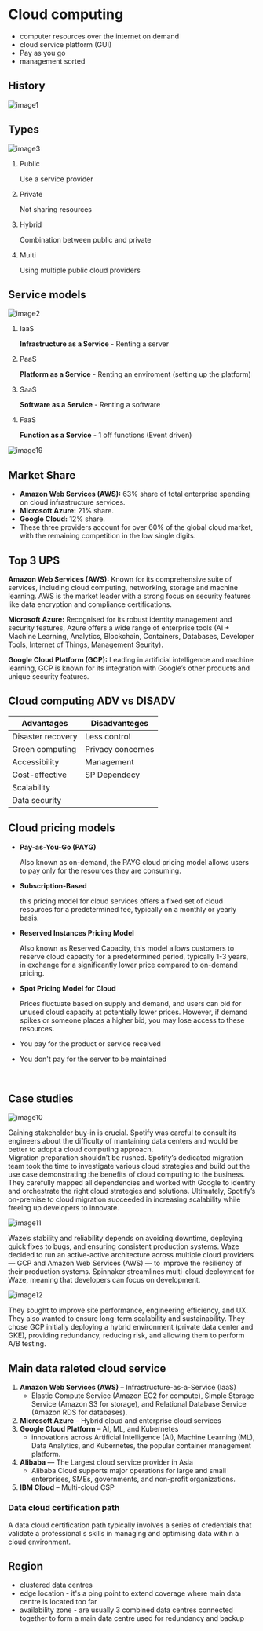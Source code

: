# Cloud computing

- computer resources over the internet on demand
- cloud service platform (GUI)
- Pay as you go
- management sorted

## History

![image1](images\image1.png)

## Types

![image3](images\image3.png)

1. Public

    Use a service provider
2. Private

    Not sharing resources
3. Hybrid

    Combination between public and private
4. Multi

    Using multiple public cloud providers

## Service models

![image2](images\image2.png)

1. IaaS
    
    **Infrastructure as a Service** - Renting a server
2. PaaS

    **Platform as a Service** - Renting an enviroment (setting up the platform)
3. SaaS

    **Software as a Service** - Renting a software
4. FaaS

    **Function as a Service** - 1 off functions (Event driven)

![image19](images\image9.png)

## Market Share

- **Amazon Web Services (AWS):** 63% share of total enterprise spending on cloud infrastructure 
services. 
- **Microsoft Azure:** 21% share.
- **Google Cloud:** 12% share.
- These three providers account for over 60% of the global cloud market, 
with the remaining competition in the low single digits. 

## Top 3 UPS

**Amazon Web Services (AWS):** Known for its comprehensive suite of services, including cloud 
computing, networking, storage and machine learning. AWS is the market leader with a strong focus on 
security features like data encryption and compliance certifications. 

**Microsoft Azure:** Recognised for its robust identity management and security features, 
Azure offers a wide range of enterprise tools (AI + Machine Learning, Analytics, Blockchain, 
 Containers, Databases, Developer Tools, Internet of Things, Management Seurity). 

**Google Cloud Platform (GCP):** Leading in artificial intelligence and machine learning, 
GCP is known for its integration with Google’s other products and unique security features. 

## Cloud computing ADV vs DISADV

| Advantages        | Disadvanteges     |
|-------------------|-------------------|
| Disaster recovery | Less control      |
| Green computing   | Privacy concernes |
| Accessibility     | Management        |
| Cost-effective    | SP Dependecy      |
| Scalability       | 
| Data security     |


## Cloud pricing models

- **Pay-as-You-Go (PAYG)**
   
   Also known as on-demand, the PAYG cloud pricing model allows users to pay
only for the resources they are consuming.
- **Subscription-Based**

   this pricing model for cloud services offers a fixed set of cloud resources
for a predetermined fee, typically on a monthly or yearly basis.

- **Reserved Instances Pricing Model**

   Also known as Reserved Capacity, this model allows customers to reserve 
cloud capacity for a predetermined period, typically 1-3 years, 
in exchange for a significantly lower price compared to on-demand pricing.

- **Spot Pricing Model for Cloud**

   Prices fluctuate based on supply and demand, and users can bid for unused 
cloud capacity at potentially lower prices. However, if demand spikes or 
someone places a higher bid, you may lose access to these resources.

- You pay for the product or service received
- You don't pay for the server to be maintained

<br>

## Case studies

![image10](images\image10.png)

Gaining stakeholder buy-in is crucial. Spotify was careful to consult 
its engineers about the difficulty of mantaining data centers and would be
better to adopt a cloud computing approach.  
Migration preparation shouldn’t be rushed. Spotify’s dedicated migration 
team took the time to investigate various cloud strategies and build out 
the use case demonstrating the benefits of cloud computing to the business.
They carefully mapped all dependencies and worked with Google to
identify and orchestrate the right cloud strategies and solutions. 
Ultimately, Spotify’s on-premise to cloud migration succeeded in increasing
scalability while freeing up developers to innovate.

![image11](images\image11.png) 

Waze’s stability and reliability depends on avoiding downtime, 
deploying quick fixes to bugs, and ensuring consistent production systems.
Waze decided to run an active-active architecture across multiple cloud 
providers — GCP and Amazon Web Services (AWS) — to improve the resiliency
of their production systems. Spinnaker streamlines multi-cloud deployment 
for Waze, meaning that developers can focus on development.

![image12](images\image12.png) 

They sought to improve site performance, engineering efficiency, and UX.
They also wanted to ensure long-term scalability and sustainability. They 
chose GCP initially deploying a hybrid environment (private data center and 
GKE), providing redundancy, reducing risk, and allowing them to perform A/B 
testing.
 

## Main data raleted cloud service

1. **Amazon Web Services (AWS)** – Infrastructure-as-a-Service (IaaS)
   - Elastic Compute Service (Amazon EC2 for compute), Simple Storage Service (Amazon S3 for storage), and Relational Database Service (Amazon RDS for databases).
2. **Microsoft Azure** – Hybrid cloud and enterprise cloud services
3. **Google Cloud Platform** – AI, ML, and Kubernetes
   - innovations across Artificial Intelligence (AI), Machine Learning (ML), Data Analytics, and Kubernetes, the popular container management platform.
4. **Alibaba** — The Largest cloud service provider in Asia
   - Alibaba Cloud supports major operations for large and small enterprises, SMEs, governments, and non-profit organizations.
5. **IBM Cloud** – Multi-cloud CSP

### Data cloud certification path

A data cloud certification path typically involves a series of credentials that 
validate a professional's skills in managing and optimising data within a cloud
environment.

## Region
- clustered data centres
- edge location - it's a ping point to extend coverage where main data centre is located too far
- availability zone - are usually 3 combined data centres connected together to form a main data centre used for redundancy and backup


















